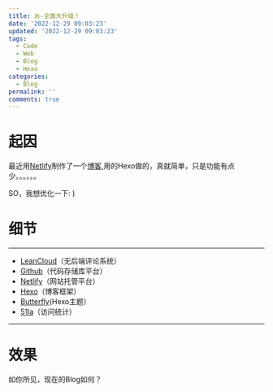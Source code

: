 ```yaml
---
title: 水-全面大升级！
date: '2022-12-29 09:03:23'
updated: '2022-12-29 09:03:23'
tags:
  - Code
  - Web
  - Blog
  - Hexo
categories:
  - Blog
permalink: ''
comments: true
---
```

# 起因

最近用[Netlify](netlify.com)制作了一个[博客](https://blog.wiseanswer.ml),用的Hexo做的，真就简单，只是功能有点少。。。。。。

SO，我想优化一下: )

# 细节

- - -


 - [LeanCloud](https://console.leancloud.cn/apps)（无后端评论系统）
 - [Github](https://github.com/wiseanswer/wiseanswer_blog)（代码存储库平台）
 - [Netlify](https://app.netlify.com/teams/wiseanswer/overview)（网站托管平台）
 - [Hexo](https://hexo.io/zh-cn/index.html)（博客框架）
 - [Butterfly](https://butterfly.js.org/)(Hexo主题）
 - [51la](https://www.51.la/)（访问统计）

- - -

# 效果

如你所见，现在的Blog如何？
